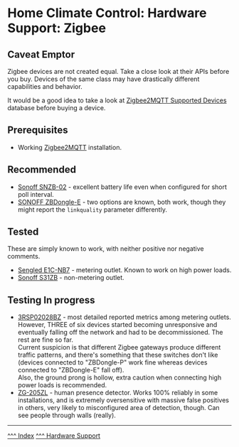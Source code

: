 Home Climate Control: Hardware Support: Zigbee
==

## Caveat Emptor

Zigbee devices are not created equal. Take a close look at their APIs before you buy. Devices of the same class may have drastically different capabilities and behavior.

It would be a good idea to take a look at [Zigbee2MQTT Supported Devices](https://www.zigbee2mqtt.io/supported-devices/) database before buying a device.

## Prerequisites

* Working [Zigbee2MQTT](https://www.zigbee2mqtt.io/) installation.

## Recommended

* [Sonoff SNZB-02](https://www.zigbee2mqtt.io/devices/SNZB-02_EFEKTA.html) - excellent battery life even when configured for short poll interval.
* [SONOFF ZBDongle-E](https://www.zigbee2mqtt.io/devices/ZBDongle-E.html) - two options are known, both work, though they might report the `linkquality` parameter differently.

## Tested

These are simply known to work, with neither positive nor negative comments.

* [Sengled E1C-NB7](https://www.zigbee2mqtt.io/devices/E1C-NB7.html#sengled-e1c-nb7) - metering outlet. Known to work on high power loads.
* [Sonoff S31ZB](https://www.zigbee2mqtt.io/devices/S31ZB.html#sonoff-s31zb) - non-metering outlet.

## Testing In progress
* [3RSP02028BZ](https://www.zigbee2mqtt.io/devices/3RSP02028BZ.html#third%2520reality-3rsp02028bz) - most detailed reported metrics among metering outlets.  
However, THREE of six devices started becoming unresponsive and eventually falling off the network and had to be decommissioned. The rest are fine so far.  
Current suspicion is that different Zigbee gateways produce different traffic patterns, and there's something that these switches don't like (devices connected to "ZBDongle-P" work fine whereas devices connected to "ZBDongle-E" fall off).  
Also, the ground prong is hollow, extra caution when connecting high power loads is recommended.
* [ZG-205ZL](https://www.zigbee2mqtt.io/devices/ZG-205ZL.html#tuya-zg-205zl) - human presence detector. Works 100% reliably in some installations, and is extremely oversensitive with massive false positives in others, very likely to misconfigured area of detection, though. Can see people through walls (really).

---
[^^^ Index](../index.md)
[^^^ Hardware Support](./index.md)
